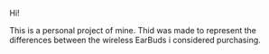 Hi!

This is a personal project of mine. Thid was made to represent the differences between the wireless EarBuds i considered purchasing.
